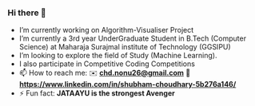 ### Hi there 👋 ###

- I’m currently working on Algorithm-Visualiser Project
- I’m currently a 3rd year UnderGraduate Student in B.Tech (Computer Science) at Maharaja Surajmal institute of Technology (GGSIPU)
- I’m looking to explore the field of Study (Machine Learning).
- I also participate in Competitive Coding Competitions
- 📫 How to reach me:  ✉️ **chd.nonu26@gmail.com**  👔 **https://www.linkedin.com/in/shubham-choudhary-5b276a146/**
- ⚡ Fun fact: **JATAAYU is the strongest Avenger**

